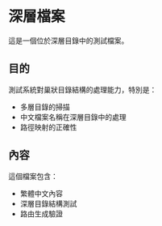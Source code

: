# 深層檔案

這是一個位於深層目錄中的測試檔案。

## 目的
測試系統對巢狀目錄結構的處理能力，特別是：
- 多層目錄的掃描
- 中文檔案名稱在深層目錄中的處理
- 路徑映射的正確性

## 內容
這個檔案包含：
- 繁體中文內容
- 深層目錄結構測試
- 路由生成驗證